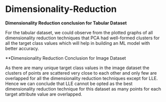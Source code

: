# Dimensionality-Reduction

**Dimensionality Reduction conclusion for Tabular Dataset**

For the tabular dataset, we could observe from the plotted graphs of all dimensionality reduction techniques that PCA had well-formed clusters for all the target class values which will help in building an ML model with better accuracy.


**Dimensionality Reduction Conclusion for Image Dataset

As there are many unique target class values in the image dataset the clusters of points are scattered very close to each other and only few are overlapped for all the dimensionality reduction techniques except for LLE. Hence we can conclude that LLE cannot be opted as the best dimensionality reduction technique for this dataset as many points for each target attribute value are overlapped.
